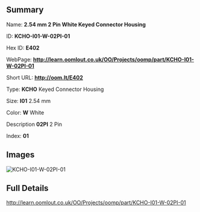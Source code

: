 

## Summary
 
Name: __2.54 mm 2 Pin White Keyed Connector Housing__

ID: __KCHO-I01-W-02PI-01__

Hex ID: __E402__

WebPage: __http://learn.oomlout.co.uk/OO/Projects/oomp/part/KCHO-I01-W-02PI-01__

Short URL: __http://oom.lt/E402__


Type: __KCHO__ Keyed Connector Housing 

Size: __I01__ 2.54 mm 

Color: __W__ White 

Description __02PI__ 2 Pin 

Index: __01__


## Images
![KCHO-I01-W-02PI-01](http://oomlout.com/oomp-gen/parts/KCHO-I01-W-02PI-01/KCHO-I01-W-02PI-01_420.jpg)



## Full Details

 http://learn.oomlout.co.uk/OO/Projects/oomp/part/KCHO-I01-W-02PI-01














